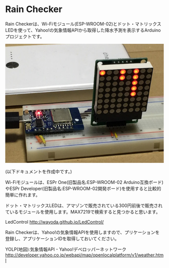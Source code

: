 # Rain Checker

Rain Checkerは、Wi-Fiモジュール(ESP-WROOM-02)とドット・マトリックスLEDを使って、Yahoo!の気象情報APIから取得した降水予測を表示するArduinoプロジェクトです。

![Rain Checker](./image/img_2378_640x480.jpg)

(以下ドキュメントを作成中です。)

Wi-Fiモジュールは、ESPr One(旧製品名:ESP-WROOM-02 Arduino互換ボード)やESPr Developer(旧製品名:ESP-WROOM-02開発ボード)を使用すると比較的簡単に作れます。

ドット・マトリックスLEDは、アマゾンで販売されている300円前後で販売されているモジュールを使用します。MAX7219で検索すると見つかると思います。

LedControl
http://wayoda.github.io/LedControl/

Rain Checkerは、Yahoo!の気象情報APIを使用しますので、プリケーションを登録し、アプリケーションIDを取得しておいてください。

YOLP(地図):気象情報API - Yahoo!デベロッパーネットワーク
http://developer.yahoo.co.jp/webapi/map/openlocalplatform/v1/weather.html
